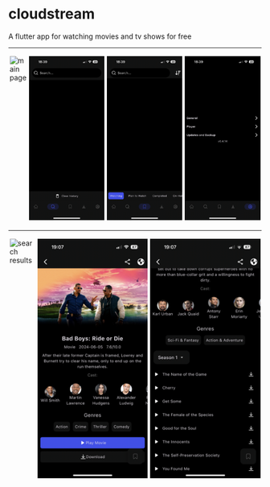 # cloudstream

A flutter app for watching movies and tv shows for free

***
<div style="display:flex; flex-wrap:no-wrap; row-gap:5px">
    <div style="padding:2.5px"><img src="./screenshots/IMG_1.PNG" alt="main page"></img></div>
    <div style="padding:2.5px"><img src="./screenshots/IMG_2.PNG" alt="search page"></img></div>
    <div style="padding:2.5px"><img src="./screenshots/IMG_3.PNG" alt="bookmarks"></img></div>
    <div style="padding:2.5px"><img src="./screenshots/IMG_4.PNG" alt="settings"></img></div>
</div>

***
<div style="display:flex; flex-wrap:no-wrap; row-gap:5px">
    <div style="padding:2.5px"><img src="./screenshots/IMG_11.PNG" alt="search results"></img></div>
    <div style="padding:2.5px"><img src="./screenshots/IMG_12.PNG" alt="movie page"></img></div>
    <div style="padding:2.5px"><img src="./screenshots/IMG_13.PNG" alt="tv show page"></img></div>
</div>